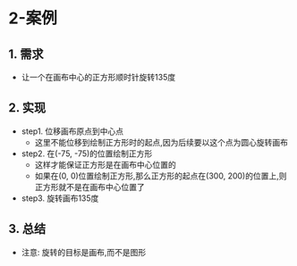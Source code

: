 # 2-案例

## 1. 需求

- 让一个在画布中心的正方形顺时针旋转135度

## 2. 实现

- step1. 位移画布原点到中心点
  - 这里不能位移到绘制正方形时的起点,因为后续要以这个点为圆心旋转画布
- step2. 在(-75, -75)的位置绘制正方形
  - 这样才能保证正方形是在画布中心位置的
  - 如果在(0, 0)位置绘制正方形,那么正方形的起点在(300, 200)的位置上,则正方形就不是在画布中心位置了
- step3. 旋转画布135度

## 3. 总结

- 注意: 旋转的目标是画布,而不是图形